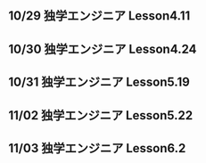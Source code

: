 ## 10/29 独学エンジニア Lesson4.11

## 10/30 独学エンジニア Lesson4.24

## 10/31 独学エンジニア Lesson5.19

## 11/02 独学エンジニア Lesson5.22

## 11/03 独学エンジニア Lesson6.2

